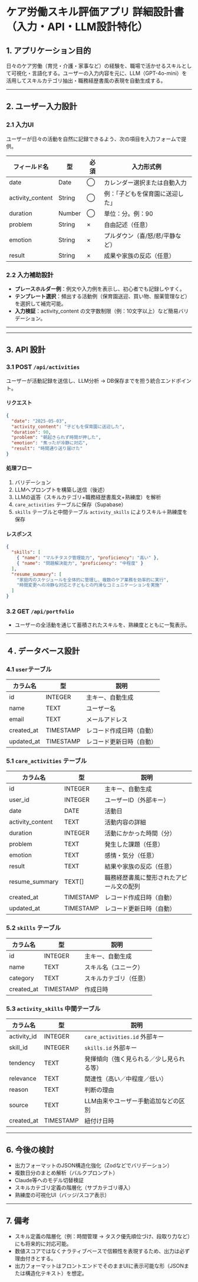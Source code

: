 # ケア労働スキル評価アプリ 詳細設計書（入力・API・LLM設計特化）

## 1. アプリケーション目的

日々のケア労働（育児・介護・家事など）の経験を、職場で活かせるスキルとして可視化・言語化する。ユーザーの入力内容を元に、LLM（GPT-4o-mini）を活用してスキルカテゴリ抽出・職務経歴書風の表現を自動生成する。

---

## 2. ユーザー入力設計

### 2.1 入力UI

ユーザーが日々の活動を自然に記録できるよう、次の項目を入力フォームで提供。

| フィールド名     | 型     | 必須 | 入力形式例                       |
| ---------------- | ------ | ---- | -------------------------------- |
| date             | Date   | ◯    | カレンダー選択または自動入力     |
| activity_content | String | ◯    | 例：「子どもを保育園に送迎した」 |
| duration         | Number | ◯    | 単位：分。例：90                 |
| problem          | String | ×    | 自由記述（任意）                 |
| emotion          | String | ×    | プルダウン（喜/怒/悲/平静など）  |
| result           | String | ×    | 成果や家族の反応（任意）         |

### 2.2 入力補助設計

- **プレースホルダー例**：例文や入力例を表示し、初心者でも記録しやすく。
- **テンプレート選択**：頻出する活動例（保育園送迎、買い物、服薬管理など）を選択して補完可能。
- **入力検証**：activity_content の文字数制限（例：10文字以上）など簡易バリデーション。

---

---

## 3. API 設計

### 3.1 POST `/api/activities`

ユーザーが活動記録を送信し、LLM分析 → DB保存までを担う統合エンドポイント。

#### リクエスト

```json
{
  "date": "2025-05-03",
  "activity_content": "子どもを保育園に送迎した",
  "duration": 90,
  "problem": "朝起きられず時間が押した",
  "emotion": "焦ったが冷静に対応",
  "result": "時間通り送り届けた"
}
```

#### 処理フロー

1. バリデーション
2. LLMへプロンプトを構築し送信（後述）
3. LLMの返答（スキルカテゴリ+職務経歴書風文+熟練度）を解析
4. `care_activities` テーブルに保存（Supabase）
5. `skills` テーブルと中間テーブル `activity_skills` によりスキル＋熟練度を保存

#### レスポンス

```json
{
  "skills": [
    { "name": "マルチタスク管理能力", "proficiency": "高い" },
    { "name": "問題解決能力", "proficiency": "中程度" }
  ],
  "resume_summary": [
    "家庭内のスケジュールを全体的に管理し、複数のケア業務を効率的に実行",
    "時間変更への冷静な対応と子どもとの円滑なコミュニケーションを実施"
  ]
}
```

### 3.2 GET `/api/portfolio`

- ユーザーの全活動を通じて蓄積されたスキルを、熟練度とともに一覧表示。

---

## ４. データベース設計

### 4.1 `user`テーブル

| カラム名   | 型        | 説明                     |
| ---------- | --------- | ------------------------ |
| id         | INTEGER   | 主キー、自動生成         |
| name       | TEXT      | ユーザー名               |
| email      | TEXT      | メールアドレス           |
| created_at | TIMESTAMP | レコード作成日時（自動） |
| updated_at | TIMESTAMP | レコード更新日時（自動） |

### 5.1 `care_activities` テーブル

| カラム名         | 型        | 説明                                     |
| ---------------- | --------- | ---------------------------------------- |
| id               | INTEGER   | 主キー、自動生成                         |
| user_id          | INTEGER   | ユーザーID（外部キー）                   |
| date             | DATE      | 活動日                                   |
| activity_content | TEXT      | 活動内容の詳細                           |
| duration         | INTEGER   | 活動にかかった時間（分）                 |
| problem          | TEXT      | 発生した課題（任意）                     |
| emotion          | TEXT      | 感情・気分（任意）                       |
| result           | TEXT      | 結果や家族の反応（任意）                 |
| resume_summary   | TEXT\[]   | 職務経歴書風に整形されたアピール文の配列 |
| created_at       | TIMESTAMP | レコード作成日時（自動）                 |
| updated_at       | TIMESTAMP | レコード更新日時（自動）                 |

### 5.2 `skills` テーブル

| カラム名   | 型        | 説明                   |
| ---------- | --------- | ---------------------- |
| id         | INTEGER   | 主キー、自動生成       |
| name       | TEXT      | スキル名（ユニーク）   |
| category   | TEXT      | スキルカテゴリ（任意） |
| created_at | TIMESTAMP | 作成日時               |

### 5.3 `activity_skills` 中間テーブル

| カラム名    | 型        | 説明                                     |
| ----------- | --------- | ---------------------------------------- |
| activity_id | INTEGER   | `care_activities.id` 外部キー            |
| skill_id    | INTEGER   | `skills.id` 外部キー                     |
| tendency    | TEXT      | 発揮傾向（強く見られる／少し見られる等） |
| relevance   | TEXT      | 関連性（高い／中程度／低い）             |
| reason      | TEXT      | 判断の理由                               |
| source      | TEXT      | LLM由来やユーザー手動追加などの区別      |
| created_at  | TIMESTAMP | 紐付け日時                               |

---

## 6. 今後の検討

- 出力フォーマットのJSON構造化強化（Zodなどでバリデーション）
- 複数日分のまとめ解析（バルクプロンプト）
- Claude等へのモデル切替検証
- スキルカテゴリ定義の階層化（サブカテゴリ導入）
- 熟練度の可視化UI（バッジ/スコア表示）

---

## 7. 備考

- スキル定義の階層化（例：時間管理 → タスク優先順位づけ、段取り力など）にも将来的に対応可能。
- 数値スコアではなくナラティブベースで信頼性を表現するため、出力は必ず理由付きとする。
- 出力フォーマットはフロントエンドでそのままUIに表示可能な形（JSONまたは構造化テキスト）を想定。
